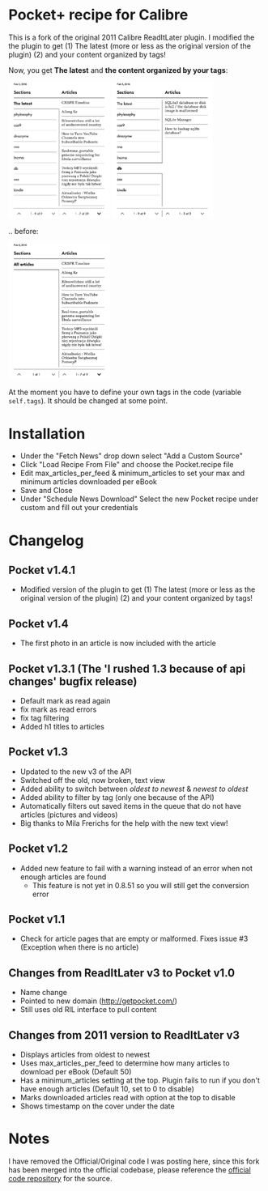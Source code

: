 # Pocket+ recipe for Calibre
This is a fork of the original 2011 Calibre ReadItLater plugin. I modified the the plugin to get (1) The latest (more or less as the original version of the plugin) (2) and your content organized by tags! 

Now, you get **The latest** and **the content organized by your tags**:

<img src="doc/02.png" alt="" style="width: 200px;"/>

<img src="doc/03.png" alt="" style="width: 200px;"/>

.. before:

<img src="doc/01.png" alt="" style="width: 200px;"/>

At the moment you have to define your own tags in the code (variable `self.tags`). It should be changed at some point.

# Installation

* Under the "Fetch News" drop down select "Add a Custom Source"
* Click "Load Recipe From File" and choose the Pocket.recipe file
* Edit max_articles_per_feed & minimum_articles to set your max and minimum articles downloaded per eBook
* Save and Close
* Under "Schedule News Download" Select the new Pocket recipe under custom and fill out your credentials

# Changelog
## Pocket v1.4.1
* Modified version of the plugin to get (1) The latest (more or less as the original version of the plugin) (2) and your content organized by tags! 

## Pocket v1.4
* The first photo in an article is now included with the article

## Pocket v1.3.1 (The 'I rushed 1.3 because of api changes' bugfix release)
* Default mark as read again
* fix mark as read errors
* fix tag filtering
* Added h1 titles to articles

## Pocket v1.3
* Updated to the new v3 of the API
* Switched off the old, now broken, text view
* Added ability to switch between _oldest to newest_ & _newest to oldest_
* Added ability to filter by tag (only one because of the API)
* Automatically filters out saved items in the queue that do not have articles (pictures and videos)
* Big thanks to Mila Frerichs for the help with the new text view!

## Pocket v1.2
* Added new feature to fail with a warning instead of an error when not enough articles are found
    * This feature is not yet in 0.8.51 so you will still get the conversion error

## Pocket v1.1
* Check for article pages that are empty or malformed. Fixes issue #3 (Exception when there is no article)

## Changes from ReadItLater v3 to Pocket v1.0
* Name change
* Pointed to new domain (http://getpocket.com/)
* Still uses old RIL interface to pull content

## Changes from 2011 version to ReadItLater v3
* Displays articles from oldest to newest
* Uses max_articles_per_feed to determine how many articles to download per eBook (Default 50)
* Has a minimum_articles setting at the top. Plugin fails to run if you don't have enough articles (Default 10, set to 0 to disable)
* Marks downloaded articles read with option at the top to disable
* Shows timestamp on the cover under the date

# Notes
I have removed the Official/Original code I was posting here, since this fork has been merged into the official codebase, please reference the [official code repository](http://bazaar.launchpad.net/~kovid/calibre/trunk/files/head:/recipes/) for the source.

